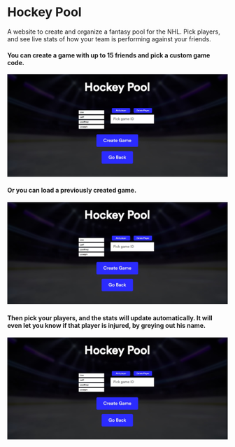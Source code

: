 # Hockey Pool
A website to create and organize a fantasy pool for the NHL. Pick players, and see live stats of how your team is performing against your friends.
#### You can create a game with up to 15 friends and pick a custom game code.
![Image 1](https://github.com/TahaInc/Hockey-Pool/blob/main/Screenshots/image1.jpg?raw=true)
#### Or you can load a previously created game.
![Image 2](https://github.com/TahaInc/Hockey-Pool/blob/main/Screenshots/image1.jpg?raw=true)
#### Then pick your players, and the stats will update automatically. It will even let you know if that player is injured, by greying out his name.
![Image 3](https://github.com/TahaInc/Hockey-Pool/blob/main/Screenshots/image1.jpg?raw=true)
